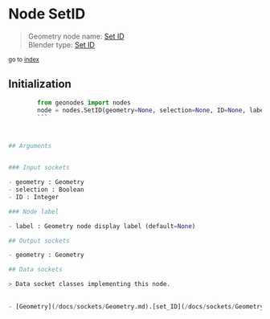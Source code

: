 
# Node SetID

> Geometry node name: [Set ID](https://docs.blender.org/manual/en/latest/modeling/geometry_nodes/geometry/set_id.html)<br>
  Blender type: [Set ID](https://docs.blender.org/api/current/bpy.types.GeometryNodeSetID.html)
  
<sub>go to [index](/docs/index.md)</sub>

## Initialization

```python
        from geonodes import nodes
        node = nodes.SetID(geometry=None, selection=None, ID=None, label=None)
        ```



## Arguments


### Input sockets

- geometry : Geometry
- selection : Boolean
- ID : Integer

### Node label

- label : Geometry node display label (default=None)

## Output sockets

- geometry : Geometry

## Data sockets

> Data socket classes implementing this node.
  
  
- [Geometry](/docs/sockets/Geometry.md).[set_ID](/docs/sockets/Geometry.md#set_id) : Method
  
